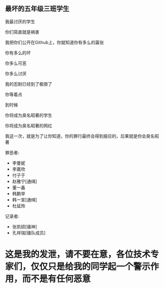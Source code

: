 ## 最坏的五年级三班学生

我最讨厌的学生

你们简直就是祸害

我把你们公开在Github上，你就知道你有多么的嚣张

你有多么的坏

你多么可恶

你多么讨厌

我的忍耐已经到了极限了

你等着点

到时候

你将成为臭名昭著的学生

你将成为臭名昭著的网红

我这一次，就是为了让你知道，你的罪行最终会得到报应的，后果就是你会臭名昭著

罪恶者:
  - 李曼妮
  - 李嘉欣
  - 付子于
  - 赵雅宁[通缉]
  - 董一鑫
  - 韩鹏举
  - 韩一宣[通缉]
  - 杜延玲


记录者:
  - 张凯硕[骚神]
  - 孔祥瑞[骚队成员]
  


# 这是我的发泄，请不要在意，各位技术专家们，仅仅只是给我的同学起一个警示作用，而不是有任何恶意
